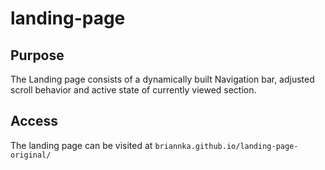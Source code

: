 # landing-page
## Purpose
The Landing page consists of a dynamically built Navigation bar, adjusted scroll behavior and active state of currently viewed section.

## Access
The landing page can be visited at ```briannka.github.io/landing-page-original/```
